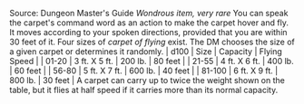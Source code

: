 Source: Dungeon Master's Guide
*Wondrous item, very rare*
You can speak the carpet's command word as an action to make the carpet hover and fly. It moves according to your spoken directions, provided that you are within 30 feet of it.
Four sizes of *carpet of flying* exist. The DM chooses the size of a given carpet or determines it randomly.
| d100 | Size | Capacity | Flying Speed |
| 01-20 | 3 ft. X 5 ft. | 200 lb. | 80 feet |
| 21-55 | 4 ft. X 6 ft. | 400 lb. | 60 feet |
| 56-80 | 5 ft. X 7 ft. | 600 lb. | 40 feet |
| 81-100 | 6 ft. X 9 ft. | 800 lb. | 30 feet |
A carpet can carry up to twice the weight shown on the table, but it flies at half speed if it carries more than its normal capacity.